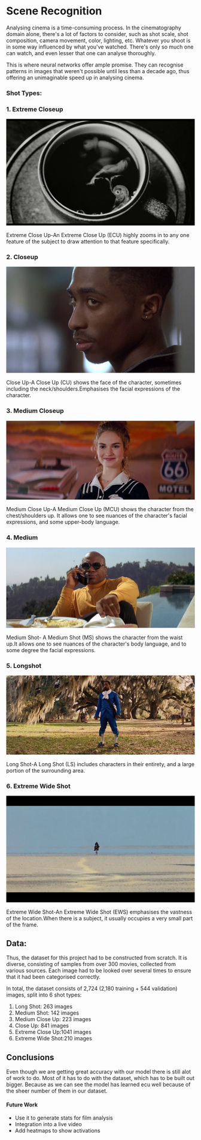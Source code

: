 # Scene Recognition

Analysing cinema is a time-consuming process. In the cinematography domain alone, there's a lot of factors to consider, such as shot scale, shot composition, camera movement, color, lighting, etc. Whatever you shoot is in some way influenced by what you've watched. There's only so much one can watch, and even lesser that one can analyse thoroughly.

This is where neural networks offer ample promise. They can recognise patterns in images that weren't possible until less than a decade ago, thus offering an unimaginable speed up in analysing cinema.

### Shot Types:

###  1. Extreme Closeup 

![](https://github.com/KwasiArhin/Movie_Capstone/blob/master/README_imgs/Darren-Scene-054-01.jpg?raw=true)

Extreme Close Up-An Extreme Close Up (ECU) highly zooms in to any one feature of the subject to draw attention to that feature specifically.

### 2. Closeup 

![](https://github.com/KwasiArhin/Movie_Capstone/blob/master/README_imgs/Juice-Scene-0758-02.jpg?raw=true)

Close Up-A Close Up (CU) shows the face of the character, sometimes including the neck/shoulders.Emphasises the facial expressions of the character.
### 3. Medium Closeup 
![](https://github.com/KwasiArhin/Movie_Capstone/blob/master/README_imgs/babydriver018.jpg?raw=true)

Medium Close Up-A Medium Close Up (MCU) shows the character from the chest/shoulders up. It allows one to see nuances of the character's facial expressions, and some upper-body language.
### 4. Medium

![](https://github.com/KwasiArhin/Movie_Capstone/blob/master/README_imgs/Pulp_Fiction-Scene-0949-01.jpg?raw=true)

Medium Shot- A Medium Shot (MS) shows the character from the waist up.It allows one to see nuances of the character's body language, and to some degree the facial expressions.

### 5. Longshot 

![](https://github.com/KwasiArhin/Movie_Capstone/blob/master/README_imgs/django-Scene-0398-02.jpg?raw=true)

Long Shot-A Long Shot (LS) includes characters in their entirety, and a large portion of the surrounding area.

### 6. Extreme Wide Shot 
![](https://github.com/KwasiArhin/Movie_Capstone/blob/master/README_imgs/ews-Scene-004-01.jpg?raw=true)

Extreme Wide Shot-An Extreme Wide Shot (EWS) emphasises the vastness of the location.When there is a subject, it usually occupies a very small part of the frame.

## Data:
Thus, the dataset for this project had to be constructed from scratch. It is diverse, consisting of samples from over 300 movies, collected from various sources. Each image had to be looked over several times to ensure that it had been categorised correctly.

In total, the dataset consists of 2,724 (2,180 training + 544 validation) images, split into 6 shot types:

1. Long Shot: 263 images
2. Medium Shot: 142 images
3. Medium Close Up: 223 images
4. Close Up: 841 images
5. Extreme Close Up:1041 images
6. Extreme Wide Shot:210 images

## Conclusions

Even though we are getting great accuracy with our model there is still alot of work to do. Most of it has to do with the dataset, which has to be built out bigger. Because as we can see the model has learned ecu well because of the sheer number of them in our dataset.

#### Future Work

   * Use it to generate stats for film analysis 
   * Integration into a live video  
   * Add heatmaps to show activations 
